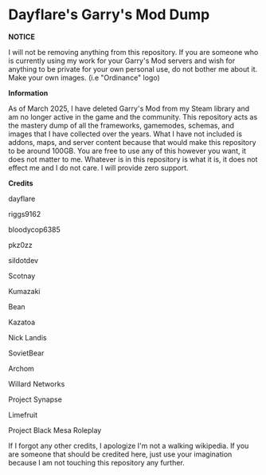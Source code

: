 # Dayflare's Garry's Mod Dump

**NOTICE**

I will not be removing anything from this repository. If you are someone who is currently using my work for your Garry's Mod servers and wish for anything to be private for your own personal use, do not bother me about it. Make your own images. (i.e "Ordinance" logo)

**Information**

As of March 2025, I have deleted Garry's Mod from my Steam library and am no longer active in the game and the community. This repository acts as the mastery dump of all the frameworks, gamemodes, schemas, and images that I have collected over the years. What I have not included is addons, maps, and server content because that would make this repository to be around 100GB. You are free to use any of this however you want, it does not matter to me. Whatever is in this repository is what it is, it does not effect me and I do not care. I will provide zero support.

**Credits**

dayflare

riggs9162

bloodycop6385

pkz0zz

sildotdev

Scotnay

Kumazaki

Bean

Kazatoa

Nick Landis

SovietBear

Archom

Willard Networks

Project Synapse

Limefruit

Project Black Mesa Roleplay

If I forgot any other credits, I apologize I'm not a walking wikipedia. If you are someone that should be credited here, just use your imagination because I am not touching this repository any further.

